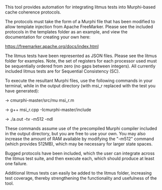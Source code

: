 This tool provides automation for integrating litmus tests into Murphi-based cache coherence protocols.

The protocols must take the form of a Murphi file that has been modified to allow template injection from Apache FreeMarker. Please see the included protocols in the templates folder as an example, and view the documentation for creating your own here:

https://freemarker.apache.org/docs/index.html

The litmus tests have been represented as JSON files. Please see the litmus folder for examples. Note, the set of registers for each processor used must be sequentially ordered from zero (no gaps between integers). All currently included litmus tests are for Sequential Consistency (SC).

To execute the resultant Murphi files, use the following commands in your terminal, while in the output directory (with msi_r replaced with the test you have generated):

-> cmurphi-master/src/mu msi_r.m         

-> g++ msi_r.cpp -Icmurphi-master/include

-> ./a.out -tv -m512 -ndl

These commands assume use of the precompiled Murphi compiler included in the output directory, but you are free to use your own. You may also increase the amount of RAM available by modifying the "-m512" command (which provides 512MB), which may be necessary for larger state spaces.

Bugged protocols have been included, which the user can integrate across the litmus test suite, and then execute each, which should produce at least one failure.

Additional litmus tests can easily be added to the litmus folder, increasing test coverage, thereby strengthening the functionality and usefulness of the tool.
